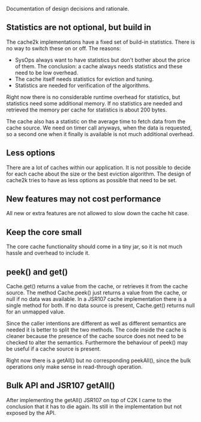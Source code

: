 Documentation of design decisions and rationale.

## Statistics are not optional, but build in

The cache2k implementations have a fixed set of build-in statistics. There is
no way to switch these on or off. The reasons:

* SysOps always want to have statistics but don't bother about the price of them.
  The conclusion: a cache always needs statistics and these need to be low overhead.
* The cache itself needs statistics for eviction and tuning.
* Statistics are needed for verification of the algorithms.

Right now there is no considerable runtime overhead for statistics, but
statistics need some additional memory. If no statistics are needed and
retrieved the memory per cache for statistics is about 200 bytes.

The cache also has a statistic on the average time to fetch data from the cache source.
We need on timer call anyways, when the data is requested, so a second one when it
finally is available is not much additional overhead.

## Less options

There are a lot of caches within our application. It is not possible to decide
for each cache about the size or the best eviction algorithm. The design of
cache2k tries to have as less options as possible that need to be set.

## New features may not cost performance

All new or extra features are not allowed to slow down the cache hit case.

## Keep the core small

The core cache functionality should come in a tiny jar, so it is not much
hassle and overhead to include it.

## peek() and get()

Cache.get() returns a value from the cache, or retrieves it from the cache source.
The method Cache.peek() just returns a value from the cache, or null if no
data was available. In a JSR107 cache implementation there is a single method for both. If no data source
is present, Cache.get() returns null for an unmapped value.

Since the caller intentions are different as well as different semantics are
needed it is better to split the two methods. The code inside the cache
is cleaner because the presence of the cache source does not need to be checked
to alter the semantics. Furthermore the behaviour of peek() may be useful if
a cache source is present.

Right now there is a getAll() but no corresponding peekAll(), since the bulk
operations only make sense in read-through operation.

## Bulk API and JSR107 getAll()

After implementing the getAll() JSR107 on top of C2K I came to the conclusion that
it has to die again. Its still in the implementation but not exposed by the API.










